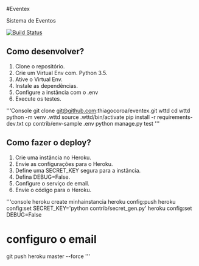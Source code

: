 #Eventex

Sistema de Eventos

[![Build Status](https://travis-ci.org/thiagocoroa/origin.svg?branch=master)](https://travis-ci.org/thiagocoroa/origin)

## Como desenvolver?

1. Clone o repositório.
2. Crie um Virtual Env com. Python 3.5.
3. Ative o Virtual Env.
4. Instale as dependências.
5. Configure a instância com o .env
6. Execute os testes.

'''Console
git clone git@github.com:thiagocoroa/eventex.git wttd
cd wttd
python -m venv .wttd
source .wttd/bin/activate
pip install -r requirements-dev.txt
cp contrib/env-sample .env
python manage.py test
'''

## Como fazer o deploy?

1. Crie uma instância no Heroku.
2. Envie as configurações para o Heroku.
3. Define uma SECRET_KEY segura para a instância.
4. Defina DEBUG=False.
5. Configure o serviço de email.
6. Envie o código para o Heroku.

'''console
heroku create minhainstancia
heroku config:push
heroku config:set SECRET_KEY='python contrib/secret_gen.py'
heroku config:set DEBUG=False
# configuro o email
git push heroku master --force
'''